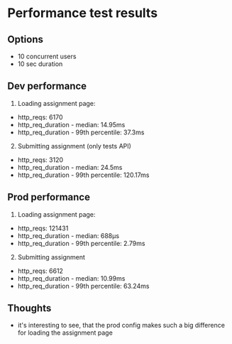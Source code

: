 # Performance test results

## Options

- 10 concurrent users
- 10 sec duration

## Dev performance

1. Loading assignment page:

- http_reqs: 6170
- http_req_duration - median: 14.95ms
- http_req_duration - 99th percentile: 37.3ms

2. Submitting assignment (only tests API)

- http_reqs: 3120
- http_req_duration - median: 24.5ms
- http_req_duration - 99th percentile: 120.17ms

## Prod performance

1. Loading assignment page:

- http_reqs: 121431
- http_req_duration - median: 688µs
- http_req_duration - 99th percentile: 2.79ms

2. Submitting assignment

- http_reqs: 6612
- http_req_duration - median: 10.99ms
- http_req_duration - 99th percentile: 63.24ms

## Thoughts

- it's interesting to see, that the prod config makes such a big difference for
  loading the assignment page
